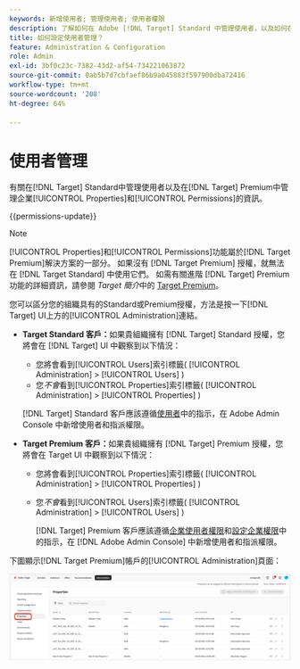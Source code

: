 ```yaml
---
keywords: 新增使用者; 管理使用者; 使用者權限
description: 了解如何在 Adobe [!DNL Target] Standard 中管理使用者，以及如何在 Adobe [!DNL Target] Premium 中管理企業屬性和權限。
title: 如何設定使用者管理？
feature: Administration & Configuration
role: Admin
exl-id: 3bf0c23c-7382-43d2-af54-734221063872
source-git-commit: 0ab5b7d7cbfaef86b9a045883f597900dba72416
workflow-type: tm+mt
source-wordcount: '208'
ht-degree: 64%

---
```


# 使用者管理

有關在[!DNL Target] Standard中管理使用者以及在[!DNL Target] Premium中管理企業[!UICONTROL Properties]和[!UICONTROL Permissions]的資訊。

{{permissions-update}}

>[!NOTE]
>
>[!UICONTROL Properties]和[!UICONTROL Permissions]功能屬於[!DNL Target Premium]解決方案的一部分。 如果沒有 [!DNL Target Premium] 授權，就無法在 [!DNL Target Standard] 中使用它們。 如需有關進階 [!DNL Target] Premium 功能的詳細資訊，請參閱 *Target 簡介*&#x200B;中的 [Target Premium](/help/main/c-intro/intro.md#premium)。

您可以區分您的組織具有的Standard或Premium授權，方法是按一下[!DNL Target] UI上方的[!UICONTROL Administration]連結。

* **Target Standard 客戶：**&#x200B;如果貴組織擁有 [!DNL Target] Standard 授權，您將會在 [!DNL Target] UI 中觀察到以下情況：

   * 您將會看到[!UICONTROL Users]索引標籤( [!UICONTROL Administration] > [!UICONTROL Users] )
   * 您&#x200B;*不會*&#x200B;看到[!UICONTROL Properties]索引標籤( [!UICONTROL Administration] > [!UICONTROL Properties] )

  [!DNL Target] Standard 客戶應該遵循[使用者](/help/main/administrating-target/c-user-management/c-user-management/user-management.md)中的指示，在 Adobe Admin Console 中新增使用者和指派權限。

* **Target Premium 客戶：**&#x200B;如果貴組織擁有 [!DNL Target] Premium 授權，您將會在 Target UI 中觀察到以下情況：

   * 您將會看到[!UICONTROL Properties]索引標籤( [!UICONTROL Administration] > [!UICONTROL Properties] )
   * 您&#x200B;*不會*&#x200B;看到[!UICONTROL Users]索引標籤( [!UICONTROL Administration] > [!UICONTROL Users] )

     [!DNL Target] Premium 客戶應該遵循[企業使用者權限](/help/main/administrating-target/c-user-management/property-channel/property-channel.md#concept_E396B16FA2024ADBA27BC056138F9838)和[設定企業權限](/help/main/administrating-target/c-user-management/property-channel/properties-overview.md#concept_22F2855DBF0D4754B9460F5D68749C71)中的指示，在 [!DNL Adobe Admin Console] 中新增使用者和指派權限。

下圖顯示[!DNL Target Premium]帳戶的[!UICONTROL Administration]頁面：

![「管理」索引標籤](/help/main/administrating-target/assets/premium.png)

